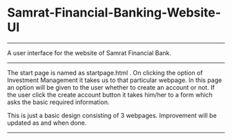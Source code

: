 # Samrat-Financial-Banking-Website-UI
______________________________________________________________________________________
A user interface for the website of Samrat Financial Bank.
____________________________________________________________________________________
The start page is named as startpage.html . On clicking the option of Investment Management it takes us to that particular webpage.
In this page an option will be given to the user whether to create an account or not. If the user click the create account button it takes 
him/her to a form which asks the basic required information.

This is just a basic design consisting of 3 webpages. Improvement will be updated as and when done.
___________________________________________________________________________________
